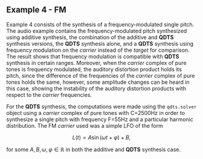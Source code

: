 ## Example 4 - FM

Example 4 consists of the synthesis of a frequency-modulated single pitch. 
The audio example contains the frequency-modulated pitch synthesized using 
additive synthesis, the combination of the additive and **QDTS** synthesis versions, 
the **QDTS** synthesis alone, and a **QDTS** synthesis using frequency modulation on the 
_carrier_ instead of the _target_ for comparison. The result shows 
that frequency modulation is compatible with **QDTS** synthesis in certain ranges. 
Moreover, when the _carrier_ complex of pure tones is frequency modulated, 
the auditory distortion product holds its pitch, since the difference of the 
frequencies of the _carrier_ complex of pure tones holds the same, however, 
some amplitude changes can be heard in this case, showing the instability of the 
auditory distortion products with respect to the _carrier_ frequencies.

For the **QDTS** synthesis, the computations were made using the `qdts.solver` 
object using a _carrier_ complex of pure tones with C=2500Hz in order to 
synthesize a single pitch with frequency F=55Hz and a particular harmonic distribution. 
The FM _carrier_ used was a simple LFO of the form 

$$L(t)=A\sin(\omega t+\varphi)+B,$$ 

for some $A,B,\omega,\varphi\in\mathbb{R}$ in both the additive and **QDTS** synthesis case.